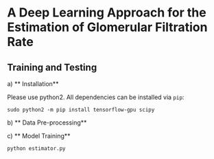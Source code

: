 # A Deep Learning Approach for the Estimation of Glomerular Filtration Rate

## Training and Testing

a) ** Installation**

  Please use python2. All dependencies can be installed via `pip`:
  ```
  sudo python2 -m pip install tensorflow-gpu scipy
  ```
b) ** Data Pre-processing**

c) ** Model Training**
  ```
  python estimator.py
  ```
